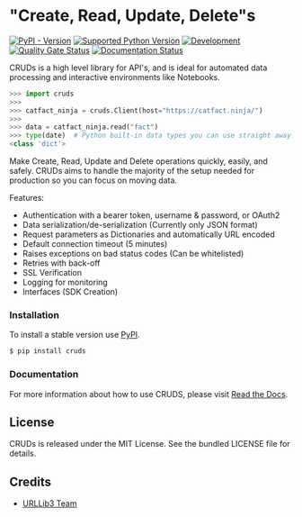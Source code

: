 # "Create, Read, Update, Delete"s

[![PyPI - Version](https://img.shields.io/pypi/v/cruds)](https://pypi.org/project/cruds/)
[![Supported Python Version](https://img.shields.io/pypi/pyversions/cruds?logo=python&logoColor=FFE873)](https://pypi.org/project/cruds/)
[![Development](https://github.com/johnbrandborg/cruds/actions/workflows/development.yml/badge.svg)](https://github.com/johnbrandborg/cruds/actions/workflows/development.yml)
[![Quality Gate Status](https://sonarcloud.io/api/project_badges/measure?project=johnbrandborg_cruds&metric=alert_status)](https://sonarcloud.io/summary/new_code?id=johnbrandborg_cruds)
[![Documentation Status](https://readthedocs.org/projects/cruds/badge/?version=latest)](https://cruds.readthedocs.io/en/latest/?badge=latest)

CRUDs is a high level library for API's, and is ideal for automated data processing
and interactive environments like Notebooks.

```python
>>> import cruds
>>>
>>> catfact_ninja = cruds.Client(host="https://catfact.ninja/")
>>>
>>> data = catfact_ninja.read("fact")
>>> type(date)  # Python built-in data types you can use straight away!
<class 'dict'>
```

Make Create, Read, Update and Delete operations quickly, easily, and safely. CRUDs
aims to handle the majority of the setup needed for production so you can focus
on moving data.

Features:
 * Authentication with a bearer token, username & password, or OAuth2
 * Data serialization/de-serialization (Currently only JSON format)
 * Request parameters as Dictionaries and automatically URL encoded
 * Default connection timeout (5 minutes)
 * Raises exceptions on bad status codes (Can be whitelisted)
 * Retries with back-off
 * SSL Verification
 * Logging for monitoring
 * Interfaces (SDK Creation)

### Installation

To install a stable version use [PyPI](https://pypi.org/project/cruds/).

```bash
$ pip install cruds
```

### Documentation

For more information about how to use CRUDS, please visit [Read the Docs](https://cruds.readthedocs.io).

## License

CRUDs is released under the MIT License. See the bundled LICENSE file for details.

## Credits

* [URLLib3 Team](https://github.com/urllib3)

